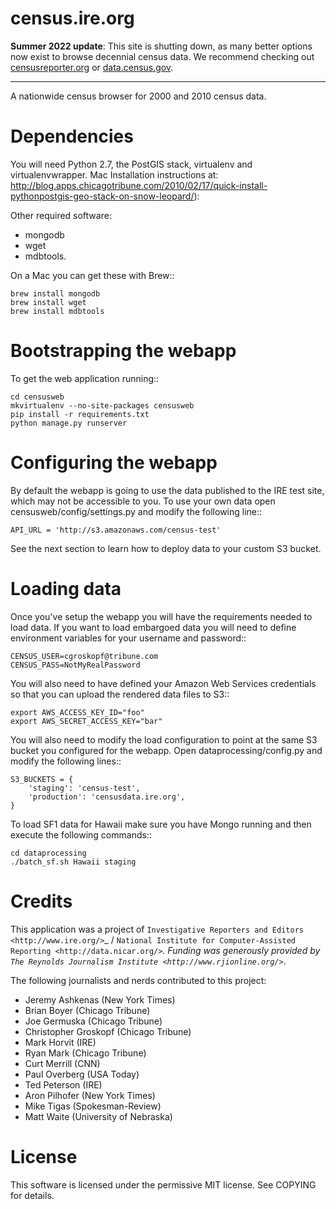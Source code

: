 census.ire.org
==============

**Summer 2022 update**: This site is shutting down, as many better options now exist to browse decennial census data. We recommend checking out [censusreporter.org](https://censusreporter.org/) or [data.census.gov](https://data.census.gov).

---

A nationwide census browser for 2000 and 2010 census data.

Dependencies
============

You will need Python 2.7, the PostGIS stack, virtualenv and virtualenvwrapper. Mac Installation instructions at: http://blog.apps.chicagotribune.com/2010/02/17/quick-install-pythonpostgis-geo-stack-on-snow-leopard/):

Other required software:

* mongodb
* wget
* mdbtools.

On a Mac you can get these with Brew::

    brew install mongodb
    brew install wget
    brew install mdbtools

Bootstrapping the webapp
========================

To get the web application running::

    cd censusweb
    mkvirtualenv --no-site-packages censusweb
    pip install -r requirements.txt
    python manage.py runserver

Configuring the webapp
======================

By default the webapp is going to use the data published to the IRE test site, which may not be accessible to you. To use your own data open censusweb/config/settings.py and modify the following line::

    API_URL = 'http://s3.amazonaws.com/census-test' 

See the next section to learn how to deploy data to your custom S3 bucket.

Loading data
============

Once you've setup the webapp you will have the requirements needed to load data. If you want to load embargoed data you will need to define environment variables for your username and password::

    CENSUS_USER=cgroskopf@tribune.com
    CENSUS_PASS=NotMyRealPassword

You will also need to have defined your Amazon Web Services credentials so that you can upload the rendered data files to S3::

    export AWS_ACCESS_KEY_ID="foo"
    export AWS_SECRET_ACCESS_KEY="bar"

You will also need to modify the load configuration to point at the same S3 bucket you configured for the webapp. Open dataprocessing/config.py and modify the following lines::

    S3_BUCKETS = {
        'staging': 'census-test',
        'production': 'censusdata.ire.org',
    } 

To load SF1 data for Hawaii make sure you have Mongo running and then execute the following commands::

    cd dataprocessing
    ./batch_sf.sh Hawaii staging

Credits
=======

This application was a project of `Investigative Reporters and Editors <http://www.ire.org/>`_ / `National Institute for Computer-Assisted Reporting <http://data.nicar.org/>`_. Funding was generously provided by `The Reynolds Journalism Institute <http://www.rjionline.org/>`_.

The following journalists and nerds contributed to this project:

* Jeremy Ashkenas (New York Times)
* Brian Boyer (Chicago Tribune)
* Joe Germuska (Chicago Tribune)
* Christopher Groskopf (Chicago Tribune)
* Mark Horvit (IRE)
* Ryan Mark (Chicago Tribune)
* Curt Merrill (CNN)
* Paul Overberg (USA Today)
* Ted Peterson (IRE)
* Aron Pilhofer (New York Times)
* Mike Tigas (Spokesman-Review)
* Matt Waite (University of Nebraska)

License
=======

This software is licensed under the permissive MIT license. See COPYING for details.

